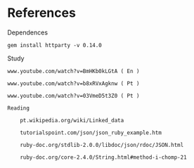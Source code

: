 
# References

Dependences

	gem install httparty -v 0.14.0

Study

	www.youtube.com/watch?v=BmHKb0kLGtA ( En )
	
	www.youtube.com/watch?v=b8xRVxAgknw ( Pt )

	www.youtube.com/watch?v=03VmeD5t3Z0 ( Pt )

	Reading
		
		pt.wikipedia.org/wiki/Linked_data

		tutorialspoint.com/json/json_ruby_example.htm

		ruby-doc.org/stdlib-2.0.0/libdoc/json/rdoc/JSON.html

		ruby-doc.org/core-2.4.0/String.html#method-i-chomp-21